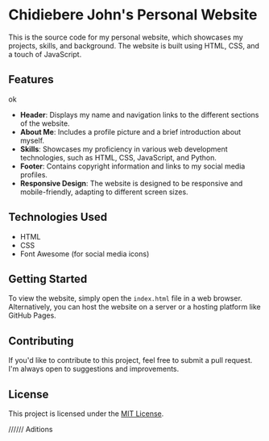# Chidiebere John's Personal Website

This is the source code for my personal website, which showcases my projects, skills, and background. The website is built using HTML, CSS, and a touch of JavaScript.

## Features

ok

- **Header**: Displays my name and navigation links to the different sections of the website.
- **About Me**: Includes a profile picture and a brief introduction about myself.
- **Skills**: Showcases my proficiency in various web development technologies, such as HTML, CSS, JavaScript, and Python.
- **Footer**: Contains copyright information and links to my social media profiles.
- **Responsive Design**: The website is designed to be responsive and mobile-friendly, adapting to different screen sizes.

## Technologies Used

- HTML
- CSS
- Font Awesome (for social media icons)

## Getting Started

To view the website, simply open the `index.html` file in a web browser. Alternatively, you can host the website on a server or a hosting platform like GitHub Pages.

## Contributing

If you'd like to contribute to this project, feel free to submit a pull request. I'm always open to suggestions and improvements.

## License

This project is licensed under the [MIT License](LICENSE).

//////
Aditions
